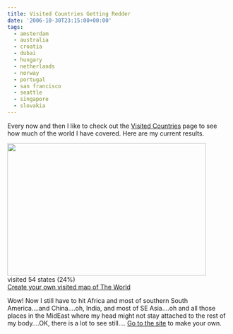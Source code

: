 ```yaml
---
title: Visited Countries Getting Redder
date: '2006-10-30T23:15:00+00:00'
tags:
  - amsterdam
  - australia
  - croatia
  - dubai
  - hungary
  - netherlands
  - norway
  - portugal
  - san francisco
  - seattle
  - singapore
  - slovakia
---
```

Every now and then I like to check out the <a href="//douweosinga.com/projects/visitedcountries">Visited Countries</a> page to see how much of the world I have covered. Here are my current results.

<img src="http://chart.apis.google.com/chart?cht=map:fixed=-70,-180,80,180&chs=450x300&chf=bg,s,336699&chco=d0d0d0,cc0000&chd=s:999999999999999999999999999999999999999999999999999999&chld=ZA|VI|VE|UY|US|PR|AN|MX|MQ|JM|HN|GD|CR|CA|UV|BZ|BS|AR|VN|AE|TH|SG|NP|MY|JP|CN|KH|NZ|AU|VA|GB|UA|CH|SE|ES|SI|SK|RU|PT|NO|NL|MC|LU|LI|IT|GI|DE|FR|EE|DK|FI|HR|BE|AT" width="450" height="300" ><br/>visited 54 states (24%)<br/><a href="https://douweosinga.com/projects/visited?region=world">Create your own visited map of The World</a>

Wow! Now I still have to hit Africa and most of southern South America&#8230;.and China&#8230;.oh, India, and most of SE Asia&#8230;.oh and all those places in the MidEast where my head might not stay attached to the rest of my body&#8230;.OK, there is a lot to see still&#8230;. <a href="//douweosinga.com/projects/visitedcountries">Go to the site</a> to make your own.
